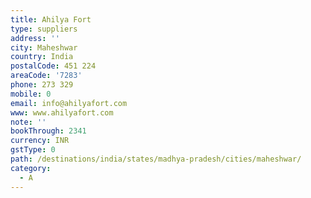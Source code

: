 ```yaml
---
title: Ahilya Fort
type: suppliers
address: ''
city: Maheshwar
country: India
postalCode: 451 224
areaCode: '7283'
phone: 273 329
mobile: 0
email: info@ahilyafort.com
www: www.ahilyafort.com
note: ''
bookThrough: 2341
currency: INR
gstType: 0
path: /destinations/india/states/madhya-pradesh/cities/maheshwar/
category:
  - A
---
```



